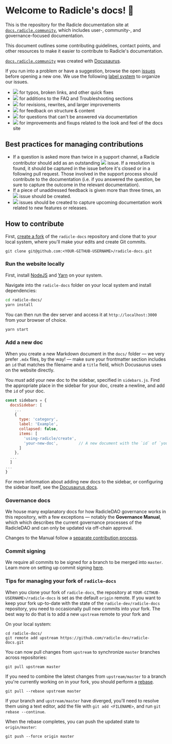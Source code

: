 # Welcome to Radicle's docs! 👋

This is the repository for the Radicle documentation site at [`docs.radicle.community`](https://docs.radicle.community),
which includes user-, community-, and governance-focused documentation.

This document outlines some contributing guidelines, contact points, and other resources to make it easier to contribute
to Radicle's documentation.

[`docs.radicle.community`](https://docs.radicle.community) was created with [Docusaurus](https://docusaurus.io/).

If you run into a problem or have a suggestion, browse the open
[issues](https://github.com/radicle-dev/radicle-docs/issues) before opening a new one. We use the following [label
system](https://github.com/radicle-dev/radicle-docs/labels) to organize our issues.

- ![](https://img.shields.io/badge/-fixup-critical) for typos, broken links, and other quick fixes
- ![](https://img.shields.io/badge/-troubleshooting-%23FBCA04) for additions to the FAQ and Troubleshooting sections
- ![](https://img.shields.io/badge/-improvement-blueviolet) for revisions, rewrites, and larger improvements
- ![](https://img.shields.io/badge/-feedback-%23DD0BE1) for feedback on structure & content
- ![](https://img.shields.io/badge/-question-C0EE59) for questions that can't be answered via documentation
- ![](https://img.shields.io/badge/-ui-1d76db) for improvements and fixups related to the look and feel of the docs site

## Best practices for managing contributions

- If a question is asked more than twice in a support channel, a Radicle contributor should add as an outstanding
  ![](https://img.shields.io/badge/-troubleshooting-%23FBCA04) issue. If a resolution is found, it should be captured in
  the issue before it's closed or in a following pull request. Those involved in the support process should contribute
  to the documentation (i.e. if you answered the question, be sure to capture the outcome in the relevant
  documentation).
- If a piece of unaddressed feedback is given more than three times, an
  ![](https://img.shields.io/badge/-feedback-%23DD0BE1) issue should be created.
- ![](https://img.shields.io/badge/-improvement-blueviolet) issues should be created to capture upcoming documentation
  work related to new features or releases.

## How to contribute

First, [create a fork](https://docs.github.com/en/get-started/quickstart/fork-a-repo) of the `radicle-docs` repository
and clone that to your local system, where you'll make your edits and create Git commits.

```
git clone git@github.com:<YOUR-GITHUB-USERNAME>/radicle-docs.git
```

### Run the website locally

First, install [NodeJS](https://nodejs.org/en/download/) and
[Yarn](https://classic.yarnpkg.com/lang/en/docs/install/#debian-stable) on your system. 

Navigate into the `radicle-docs` folder on your local system and install dependencies:

```sh
cd radicle-docs/
yarn install
```

You can then run the dev server and access it at `http://localhost:3000` from your browser of choice.

```sh
yarn start
```

### Add a new doc

When you create a new Markdown document in the `docs/` folder &mdash; we very prefer `.mdx` files, by the way! &mdash;
make sure your frontmatter section includes an `id` that matches the filename and a `title` field, which Docusaurus uses
on the website directly.

You *must* add your new doc to the sidebar, specified in `sidebars.js`. Find the appropriate place in the sidebar for
your doc, create a newline, and add the `id` of your doc.

```javascript
const sidebars = {
  docsSidebar: [
    ...
    {
      type: 'category',
      label: 'Example',
      collapsed: false,
      items: [
        'using-radicle/create',
        'your-new-doc',         // A new document with the `id` of `your-new-doc`.
      ]
    },
  ...
  ]
...
}
```

For more information about adding new docs to the sidebar, or configuring the sidebar itself, see the [Docusaurus
docs](https://docusaurus.io/docs/en/navigation).

### Governance docs

We house many explanatory docs for how RadicleDAO governance works in this repository, with a few exceptions &mdash;
notably the **Governance Manual**, which which describes the current governance processes of the RadicleDAO and can only
be updated via off-chain approval.

Changes to the Manual follow a [separate contribution
process](https://github.com/radicle-dev/radicle-governance/blob/main/contributing.md).

### Commit signing

We require all commits to be signed for a branch to be merged into `master`. Learn more on setting up commit signing
[here](https://docs.github.com/en/github/authenticating-to-github/managing-commit-signature-verification/signing-commits).

### Tips for managing your fork of `radicle-docs`

When you clone your fork of `radicle-docs`, the repository at `YOUR-GITHUB-USERNAME>/radicle-docs` is set as the default
`origin` remote. If you want to keep your fork up-to-date with the state of the `radicle-dev/radicle-docs` repository,
you need to occasionally pull new commits into your fork. The best way to do that is to add a new `upstream` remote to your fork and 

On your local system:

```
cd radicle-docs/
git remote add upstream https://github.com/radicle-dev/radicle-docs.git
```

You can now pull changes from `upstream` to synchronize `master` branches across repositories:

```
git pull upstream master
```

If you need to combine the latest changes from `upstream/master` to a branch you're currently working on in your fork,
you should perform a [rebase](https://git-scm.com/docs/git-rebase).

```
git pull --rebase upstream master
```

If your branch and `upstream/master` have diverged, you'll need to resolve them using a text editor, add the file with
`git add <FILENAME>`, and run `git rebase --continue`.

When the rebase completes, you can push the updated state to `origin/master`:

```
git push --force origin master
```
